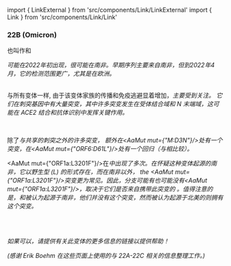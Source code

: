 import { LinkExternal } from 'src/components/Link/LinkExternal'
import { Link } from 'src/components/Link/Link'




<MdxContent filepath="VoCHeader.md'" />

### 22B (Omicron)
也叫作<Lin name="BA.5" />和<Who name="Omicron" />

<MdxContent filepath="OmicronHeader.md'" />

<Var name="22B (Omicron)"/> 可能在2022年初出现，很可能在南非。早期序列主要来自南非，但到2022年4月，它的检测范围更广，尤其是在欧洲。
<br/><br/>

与所有<Who name="Omicron" />变体一样, 由于该变体家族的传播和免疫逃避显着增加，<Var name="22B (Omicron)" prefix=""/>主要受到关注。 它们在刺突基因中有大量突变，其中许多突变发生在受体结合域和 N 末端域，这可能在 ACE2 结合和抗体识别中发挥关键作用。
<br/>

<MdxContent filepath="clusters/22A22B_Spike.md'" />
<br/>

除了<Var name="22B (Omicron)" prefix=""/>与<Var name="21L (Omicron)" prefix=""/>共享的刺突之外的许多突变， <Var name="22B (Omicron)" prefix=""/>额外在<AaMut mut={"M:D3N"}/>处有一个突变，在<AaMut mut={"ORF6:D61L"}/>处有一个回归（与<Var name="21L (Omicron)" prefix=""/>相比较）。

<AaMut mut={"ORF1a:L3201F"}/>在<Var name="21L (Omicron)" prefix=""/>中出现了多次。在怀疑这种变体起源的南非，它以野生型 (L) 的形式存在，而在南非以外， the <AaMut mut={"ORF1a:L3201F"}/>突变更为常见。因此，分支<Var name="21L (Omicron)" prefix=""/>可能有也可能没有<AaMut mut={"ORF1a:L3201F"}/>，取决于它们是否来自携带此突变的 <Var name="21L (Omicron)" prefix=""/>。值得注意的是，<Var name="22A (Omicron)" prefix=""/>和<Var name="22B (Omicron)" prefix=""/>被认为起源于南非，他们<i>并没有</i>这个突变，然而被认为起源于北美的<Var name="22C (Omicron)" prefix=""/>则拥有这个突变。

<br/><br/>

_如果可以，请提供有关此变体的更多信息的链接以提供帮助！_

_(感谢 Erik Boehm 在这些页面上使用的与 22A-22C 相关的信息整理工作。)_